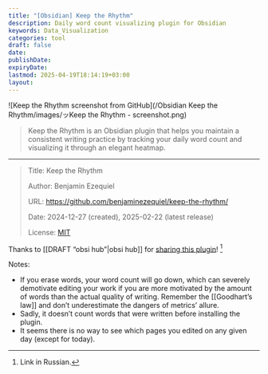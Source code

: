 ```yaml
---
title: "[Obsidian] Keep the Rhythm"
description: Daily word count visualizing plugin for Obsidian
keywords: Data_Visualization
categories: tool
draft: false
date: 
publishDate: 
expiryDate: 
lastmod: 2025-04-19T18:14:19+03:00
layout: 
---
```


![Keep the Rhythm screenshot from GitHub](/Obsidian Keep the Rhythm/images/ッKeep the Rhythm - screenshot.png)

> Keep the Rhythm is an Obsidian plugin that helps you maintain a consistent writing practice by tracking your daily word count and visualizing it through an elegant heatmap.

---

> Title: Keep the Rhythm
> 
> Author:  Benjamin Ezequiel 
> 
> URL: https://github.com/benjaminezequiel/keep-the-rhythm/
> 
> Date: 2024-12-27 (created), 2025-02-22 (latest release)
> 
> License: [MIT](https://github.com/benjaminezequiel/keep-the-rhythm?tab=MIT-1-ov-file)

Thanks to [[DRAFT “obsi hub”|obsi hub]] for [sharing this plugin](https://t.me/obsidian10/186)! [^1]

Notes: 
- If you erase words, your word count will go down, which can severely demotivate editing your work if you are more motivated by the amount of words than the actual quality of writing. Remember the [[Goodhart’s law]] and don’t underestimate the dangers of metrics’ allure.
- Sadly, it doesn’t count words that were written before installing the plugin.
- It seems there is no way to see which pages you edited on any given day (except for today).

[^1]: Link in Russian.
